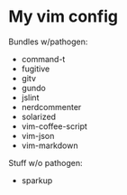 My vim config
=============

Bundles w/pathogen:
* command-t
* fugitive
* gitv
* gundo
* jslint
* nerdcommenter
* solarized
* vim-coffee-script
* vim-json
* vim-markdown

Stuff w/o pathogen:
* sparkup

